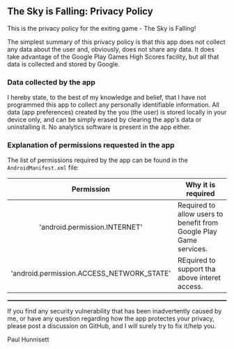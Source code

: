 ## The Sky is Falling: Privacy Policy

This is the privacy policy for the exiting game - The Sky is Falling!

The simplest summary of this privacy policy is that this app does not collect any data about the user and, obviously, does not share any data. It does take advantage of the Google Play Games High Scores facility, but all that data is collected and stored by Google.

### Data collected by the app

I hereby state, to the best of my knowledge and belief, that I have not programmed this app to collect any personally identifiable information. All data (app preferences) created by the you (the user) is stored locally in your device only, and can be simply erased by clearing the app's data or uninstalling it. No analytics software is present in the app either.

### Explanation of permissions requested in the app

The list of permissions required by the app can be found in the `AndroidManifest.xml` file:

| Permission | Why it is required |
| :---: | --- |
| 'android.permission.INTERNET' | Required to allow users to benefit from Google Play Game services. |
| 'android.permission.ACCESS_NETWORK_STATE' | REquired to support tha above interet access. |

 <hr style="border:1px solid gray">

If you find any security vulnerability that has been inadvertently caused by me, or have any question regarding how the app protectes your privacy, please post a discussion on GitHub, and I will surely try to fix it/help you.

Paul Hunnisett
